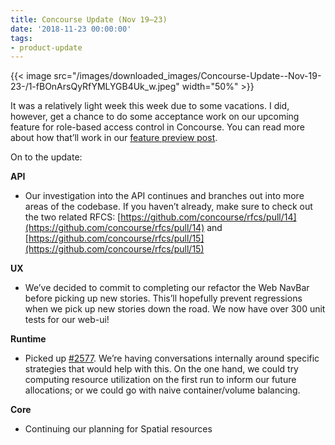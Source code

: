 ```yaml
---
title: Concourse Update (Nov 19–23)
date: '2018-11-23 00:00:00'
tags:
- product-update
---
```


{{< image src="/images/downloaded_images/Concourse-Update--Nov-19-23-/1-fBOnArsQyRfYMLYGB4Uk_w.jpeg" width="50%" >}}

It was a relatively light week this week due to some vacations. I did, however, get a chance to do some acceptance work on our upcoming feature for role-based access control in Concourse. You can read more about how that’ll work in our [feature preview post](https://medium.com/concourse-ci/concourse-rbac-preview-8e07616ddc47).

On to the update:

**API**

- Our investigation into the API continues and branches out into more areas of the codebase. If you haven’t already, make sure to check out the two related RFCS: [https://github.com/concourse/rfcs/pull/14](https://github.com/concourse/rfcs/pull/14) and [https://github.com/concourse/rfcs/pull/15](https://github.com/concourse/rfcs/pull/15)

**UX**

- We’ve decided to commit to completing our refactor the Web NavBar before picking up new stories. This’ll hopefully prevent regressions when we pick up new stories down the road. We now have over 300 unit tests for our web-ui!

**Runtime**

- Picked up [#2577](https://github.com/concourse/concourse/issues/2577). We’re having conversations internally around specific strategies that would help with this. On the one hand, we could try computing resource utilization on the first run to inform our future allocations; or we could go with naive container/volume balancing.

**Core**

- Continuing our planning for Spatial resources
